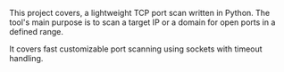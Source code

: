This project covers, a lightweight TCP port scan written in Python. 
The tool's main purpose is to scan a target IP or a domain for open ports in a defined range.

It covers fast customizable port scanning using sockets with timeout handling.

